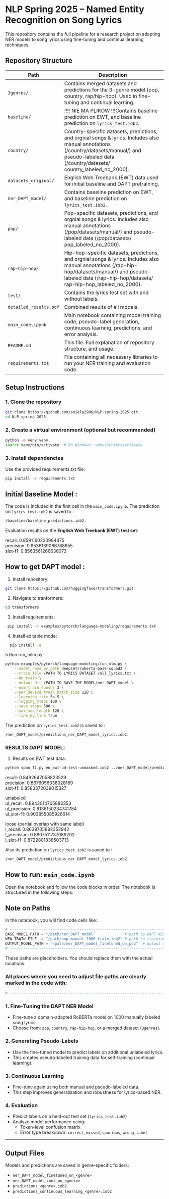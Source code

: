 # NLP Spring 2025 – Named Entity Recognition on Song Lyrics

This repository contains the full pipeline for a research project on adapting NER models to song lyrics using fine-tuning and continual learning techniques.

##  Repository Structure

| Path | Description |
|------|-------------|
| `3genres/` | Contains merged datasets and predictions for the 3-genre model (pop, country, rap/hip-hop). Used in fine-tuning and continual learning. |
| `baseline/` | !!!! NIE MA PLIKOW !!!Contains baseline prediction on EWT, and baseline prediction on `lyrics_test.iob2`.  |
| `country/` | Country-specific datasets, predictions, and orgnial songs & lyrics. Includes also manual annotations (/country/datasets/manual/) and pseudo-labeled data (/country/datasets/ country_labeled_no_2000). |
| `datasets_original/` | English Web Treebank (EWT) data used for initial baseline and DAPT pretraining. |
| `ner_DAPT_model/` | Contains baseline prediction on EWT, and baseline prediction on `lyrics_test.iob2`. |
| `pop/` | Pop-specific datasets, predictions, and orgnial songs & lyrics. Includes also manual annotations (/pop/datasets/manual/) and pseudo-labeled data (/pop/datasets/ pop_labeled_no_2000). |
| `rap-hip-hop/` | Hip-hop-specific datasets, predictions, and orgnial songs & lyrics. Includes also manual annotations (/rap-hip-hop/datasets/manual/) and pseudo-labeled data (/rap-hip-hop/datasets/ rap-hip-hop_labeled_no_2000). |
| `test/`| Contains the lyrics test set with and without labels. |
| `detailed_results.pdf`| Combined results of all models. |
| `main_code.ipynb` | Main notebook containing model training code, pseudo-label generation, continuous learning, predictions, and error analysis. |
| `README.md` | This file. Full explanation of repository structure, and usage. |
| `requirements.txt` | File containing all necessary libraries to run your NER training and evaluation code. | 


##  Setup Instructions

### 1. Clone the repository

```bash
git clone https://github.com/aniela2906/NLP-spring-2025.git
cd NLP-spring-2025
```

### 2. Create a virtual environment (optional but recommended)

```bash
python -m venv venv
source venv/bin/activate  # On Windows: venv\Scripts\activate
```
### 3. Install dependencies
Use the provided requirements.txt file:
```bash
pip install -r requirements.txt
```
## Initial Baseline Model : 

The code is included in the first cell in the `main_code.ipynb`. 
The prediction on `lyrics_test.iob2` is saved to : 
```bash
/baseline/baseline_predictions.iob2.  
```
    
Evaluation results on the **English Web Treebank (EWT) test set**:   
    
recall:     0.8591160220994475    
precision:  0.8536139066788655    
slot-f1:    0.8563561266636073    
 


## How to get DAPT model :
 1. Install repository:
  ```bash
  git clone https://github.com/huggingface/transformers.git
  ```
  
2. Navigate to tranformers:
 ```bash
 cd transformers
 ```
  
3. Install requirements:
```bash
 pip install -r examples/pytorch/language-modeling/requirements.txt
  ```
  
4. Install editable mode:
 ```bash
   pip install -e 
  ```
5.Run run_mlm.py:
```bash
python examples/pytorch/language-modeling/run_mlm.py \
    --model_name_or_path deepset/roberta-base-squad2 \
    --train_file /PATH TO LYRICS DATASET /all_lyrics.txt \
    --do_train \
    --output_dir /PATH TO SAVE THE MODEL/ner_DAPT_model \
    --num_train_epochs 3 \
    --per_device_train_batch_size 128 \
    --learning_rate 5e-5 \
    --logging_steps 100 \
    --save_steps 500 \
    --max_seq_length 128 \
    --line_by_line True
 ```

The prediction on `lyrics_test.iob2` is saved to : 
```bash
/ner_DAPT_model/predictions_ner_DAPT_model_lyrics.iob2.  
```
    
   
### RESULTS DAPT MODEL:
1. Results on EWT test data:
     
 ```bash
 python span_f1.py en_ewt-ud-test-unmasked.iob2 ../ner_DAPT_model/predictions_ner_DAPT_model_ewt.iob2
  ```
recall:    0.8492647058823529  
precision: 0.8676056338028169  
slot-f1:   0.8583372039015327  
  
unlabeled  
ul_recall:    0.8943014705882353  
ul_precision: 0.9136150234741784  
ul_slot-f1:   0.903855085926614  
  
loose (partial overlap with same label)  
l_recall:    0.8639705882352942  
l_precision: 0.8807511737089202  
l_slot-f1:   0.8722801838503713  

Also its prediction on `lyrics_test.iob2` is saved to : 
```bash
/ner_DAPT_model/predictions_ner_DAPT_model_lyrics.iob2.  
```

##  How to run: `main_code.ipynb`


Open the notebook and follow the code blocks in order. The notebook is structured in the following steps:

##  Note on Paths


In the notebook, you will find code cells like:

```python
# ------------------------------------------------------------------------------------------------------
BASE_MODEL_PATH = "/path/ner_DAPT_model"             # path to DAPT NER model
NEW_TRAIN_FILE  = "/path/pop-manual-1000-train.iob2" # path to training dataset
OUTPUT_MODEL_PATH = "/path/ner_DAPT_model_finetuned_on_pop"  # output model path
# ------------------------------------------------------------------------------------------------------
```
These paths are placeholders. You should replace them with the actual locations.

### All places where you need to adjust file paths are clearly marked in the code with:
```python
# ------------------------------------------------------------------------------------------------------
```

### 1. Fine-Tuning the DAPT NER Model
- Fine-tune a domain-adapted RoBERTa model on 1000 manually labeled song lyrics.
- Choose from: `pop`, `country`, `rap-hip-hop`, or a merged dataset (`3genres`).

### 2. Generating Pseudo-Labels
- Use the fine-tuned model to predict labels on additional unlabeled lyrics.
- This creates pseudo-labeled training data for self-training (continual learning).

### 3. Continuous Learning
- Fine-tune again using both manual and pseudo-labeled data.
- This step improves generalization and robustness for lyrics-based NER.

### 4. Evaluation
- Predict labels on a held-out test set (`lyrics_test.iob2`)
- Analyze model performance using:
  - Token-level confusion matrix
  - Error type breakdown: `correct`, `missed`, `spurious`, `wrong_label`

---

##  Output Files

Models and predictions are saved in genre-specific folders:

- `ner_DAPT_model_finetuned_on_<genre>`
- `ner_DAPT_model_cont_on_<genre>`
- `predictions_<genre>.iob2`
- `predictions_continuous_learning_<genre>.iob2`

